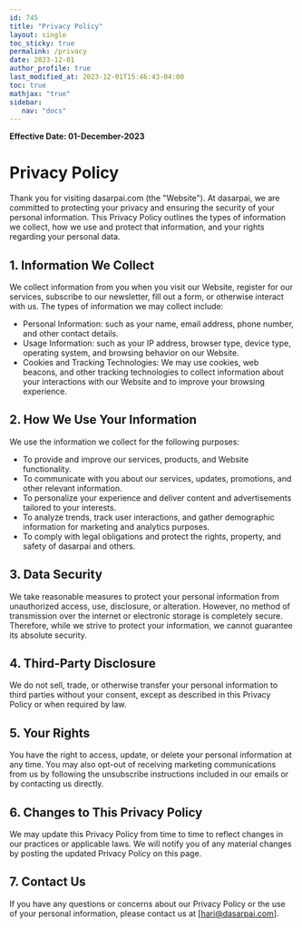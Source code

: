 ```yaml
---
id: 745    
title: "Privacy Policy"
layout: single
toc_sticky: true
permalink: /privacy
date: 2023-12-01
author_profile: true
last_modified_at: 2023-12-01T15:46:43-04:00
toc: true
mathjax: "true"
sidebar:
   nav: "docs"
---
```


**Effective Date: 01-December-2023**

# Privacy Policy

Thank you for visiting dasarpai.com (the "Website"). At dasarpai, we are committed to protecting your privacy and ensuring the security of your personal information. This Privacy Policy outlines the types of information we collect, how we use and protect that information, and your rights regarding your personal data.

## 1. Information We Collect

We collect information from you when you visit our Website, register for our services, subscribe to our newsletter, fill out a form, or otherwise interact with us. The types of information we may collect include:

- Personal Information: such as your name, email address, phone number, and other contact details.
- Usage Information: such as your IP address, browser type, device type, operating system, and browsing behavior on our Website.
- Cookies and Tracking Technologies: We may use cookies, web beacons, and other tracking technologies to collect information about your interactions with our Website and to improve your browsing experience.

## 2. How We Use Your Information

We use the information we collect for the following purposes:

- To provide and improve our services, products, and Website functionality.
- To communicate with you about our services, updates, promotions, and other relevant information.
- To personalize your experience and deliver content and advertisements tailored to your interests.
- To analyze trends, track user interactions, and gather demographic information for marketing and analytics purposes.
- To comply with legal obligations and protect the rights, property, and safety of dasarpai and others.

## 3. Data Security

We take reasonable measures to protect your personal information from unauthorized access, use, disclosure, or alteration. However, no method of transmission over the internet or electronic storage is completely secure. Therefore, while we strive to protect your information, we cannot guarantee its absolute security.

## 4. Third-Party Disclosure

We do not sell, trade, or otherwise transfer your personal information to third parties without your consent, except as described in this Privacy Policy or when required by law.

## 5. Your Rights

You have the right to access, update, or delete your personal information at any time. You may also opt-out of receiving marketing communications from us by following the unsubscribe instructions included in our emails or by contacting us directly.

## 6. Changes to This Privacy Policy

We may update this Privacy Policy from time to time to reflect changes in our practices or applicable laws. We will notify you of any material changes by posting the updated Privacy Policy on this page.

## 7. Contact Us

If you have any questions or concerns about our Privacy Policy or the use of your personal information, please contact us at [hari@dasarpai.com].
